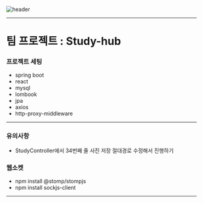 ![header](https://capsule-render.vercel.app/api?type=rounded&color=gradient&text=%20Learner_Team%20&height=300&fontSize=100&textBg=true)

---

# 팀 프로젝트 : Study-hub
### 프로젝트 세팅
- spring boot
- react
- mysql
- lombook
- jpa
- axios
- http-proxy-middleware
---  

### 유의사항
- StudyController에서 34번째 줄 사진 저장 절대경로 수정해서 진행하기

### 웹소켓
- npm install @stomp/stompjs
- npm install sockjs-client
---
